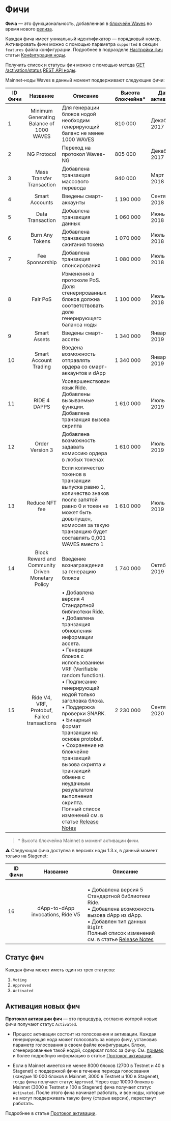 # Фичи

**Фича** — это функциональность, добавленная в [блокчейн Waves](/ru/blockchain/blockchain/) во время нового [релиза](https://github.com/wavesplatform/Waves/releases).

Каждая фича имеет уникальный идентификатор — порядковый номер. Активировать фичи можно с помощью параметра `supported` в секции `features` файла конфигурации. Подробнее в подразделе [Настройки фич](/ru/waves-node/node-configuration#настройки-фич) статьи [Конфигурация ноды](/ru/waves-node/node-configuration).

Получить список и статусы фич можно с помощью метода [GET /activation/status](https://nodes.wavesnodes.com/api-docs/index.html#/activation/status) [REST API ноды](/ru/waves-node/node-api/).

Mainnet-ноды Waves в данный момент поддерживают следующие фичи:

| ID Фичи |                        Название                       | Описание                                                                                                                                                                                              | Высота блокчейна* | Дата активации |
|------------|:-------------------------------------------------:|----------------------------------------------------------------------------------------------------------------------------------------------------------------------------------------------------------|-------------------|-----------------|
| 1          | Minimum Generating Balance of 1000 WAVES          | Для генерации блоков нодой необходим генерирующий баланс не менее 1000 WAVES                                                                                                     | 810 000           | Декабрь 2017        |
| 2          | NG Protocol                                       | Переход на протокол Waves-NG                                                                                                                                                                          | 805 000           | Декабрь 2017        |
| 3          | Mass Transfer Transaction                         | Добавлена транзакция массового перевода                                                                                                                                                                | 940 000           | Март 2018        |
| 4          | Smart Accounts                                    | Введены смарт-аккаунты                                                                                                                                                                           | 1 190 000         | Сентябрь 2018        |
| 5          | Data Transaction                                  | Добавлена транзакция данных                                                                                                                                                                        | 1 060 000         | Июнь 2018        |
| 6          | Burn Any Tokens                                   | Добавлена транзакция сжигания токена                                                                                                                                                                     | 1 070 000         | Июль 2018        |
| 7          | Fee Sponsorship                                   | Добавлена транзакция спонсирования                                                                                                                                                                    | 1 080 000         | Июль 2018        |
| 8          | Fair PoS                                          | Изменения в протоколе PoS. Доля сгенерированных блоков должна соответствовать доле генерирующего баланса ноды                                                                                               | 1 100 000         | Июль 2018        |
| 9          | Smart Assets                                      | Введены смарт-ассеты                                                                                                                                                                             | 1 340 000         | Январь 2019        |
| 10         | Smart Account Trading                             | Введена возможность отправлять ордера со смарт-аккаунтов и dApp                                                                                                                  | 1 340 000         | Январь 2019        |
| 11         | RIDE 4 DAPPS                                      | Усовершенствован язык Ride. Добавлены вызываемые функции. Добавлена транзакция вызова скрипта                                                                                                               | 1 610 000         | Июль 2019        |
| 12         | Order Version 3                                   | Добавлена возможность задавать комиссию ордера в любых токенах                                                                                                                                                              | 1 610 000         | Июль 2019        |
| 13         | Reduce NFT fee                                    | Если количество токенов в транзакции выпуска равно 1, количество знаков после запятой равно 0 и токен не может быть довыпущен, комиссия за такую транзакцию будет составлять 0,001 WAVES вместо 1 | 1 610 000         | Июль 2019        |
| 14         | Block Reward and Community Driven Monetary Policy | Введение вознаграждения за генерацию блоков                                                                                                                                                                            | 1 740 000         | Октябрь 2019        |
| 15 | Ride V4, VRF, Protobuf, Failed transactions | • Добавлена версия 4 Стандартной библиотеки Ride.<br>• Добавлена транзакция обновления информации ассета.<br>• Генерация блоков с использованием VRF (Verifiable random function).<br>• Подписание генерирующей нодой только заголовка блока.<br>• Поддержка проверки SNARK.<br>• Бинарный формат транзакции на основе protobuf.<br>• Сохранение на блокчейне транзакций вызова скрипта и транзакций обмена с неудачным результатом выполнения скрипта.<br>Полный список изменений см. в статье [Release Notes](/ru/keep-in-touch/release-notes#версия-1-2) | 2 230 000 | Сентябрь 2020 |

> \* Высота блокчейна Mainnet в момент активации фичи.

:warning: Следующая фича доступна в версиях ноды 1.3.x, в данный момент только на Stagenet:

| ID Фичи | Название | Описание |
|---|:---:|---|
| 16 | dApp-to-dApp invocations, Ride V5 | <br>• Добавлена версия 5 Стандартной библиотеки Ride.<br>• Добавлена возможность вызова dApp из dApp.<br>• Добавлен тип данных `BigInt`<br>Полный список изменений см. в статье [Release Notes](/ru/keep-in-touch/release-notes) |

## Статус фич

Каждая фича может иметь один из трех статусов:

1. `Voting`
2. `Approved`
3. `Activated`

## Активация новых фич

**Протокол активации фич** — это процедура, согласно которой новые фичи получают статус  `Activated`.

* Процесс активации состоит из голосования и активации. Каждая генерирующая нода может голосовать за новую фичу, установив параметр голосования в своем файле конфигурации. Блоки, сгенерированные такой нодой, содержат голос за фичу. См. [пример](/ru/waves-node/activation-protocol#пример) и более подробную информацию в статье [Протокол активации](/ru/waves-node/activation-protocol).

* Если в Mainnet имеется не менее 8000 блоков (2700 в Testnet и 40 в Stagenet) с поддержкой фичи в течение периода голосования (каждые 10&nbsp;000 блоков в Mainnet, 3000 в Testnet и 100 в Stagenet), тогда фича получает статус `Approved`. Через еще 10000 блоков в Mainnet (3000 в Testnet и 100 в Stagenet) фича получает статус `Activated`. После этого фича начинает работать, и все ноды, которые не могут поддерживать такую фичу (старые версии), перестанут работать.

Подробнее в статье [Протокол активации](/ru/waves-node/activation-protocol).
